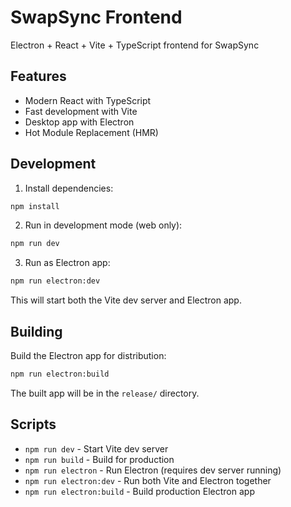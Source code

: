 # SwapSync Frontend

Electron + React + Vite + TypeScript frontend for SwapSync

## Features

- Modern React with TypeScript
- Fast development with Vite
- Desktop app with Electron
- Hot Module Replacement (HMR)

## Development

1. Install dependencies:
```bash
npm install
```

2. Run in development mode (web only):
```bash
npm run dev
```

3. Run as Electron app:
```bash
npm run electron:dev
```

This will start both the Vite dev server and Electron app.

## Building

Build the Electron app for distribution:

```bash
npm run electron:build
```

The built app will be in the `release/` directory.

## Scripts

- `npm run dev` - Start Vite dev server
- `npm run build` - Build for production
- `npm run electron` - Run Electron (requires dev server running)
- `npm run electron:dev` - Run both Vite and Electron together
- `npm run electron:build` - Build production Electron app
